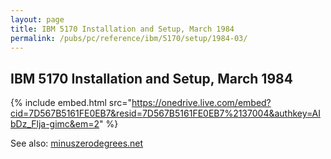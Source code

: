 ```yaml
---
layout: page
title: IBM 5170 Installation and Setup, March 1984
permalink: /pubs/pc/reference/ibm/5170/setup/1984-03/
---
```


IBM 5170 Installation and Setup, March 1984
-------------------------------------------

{% include embed.html src="https://onedrive.live.com/embed?cid=7D567B5161FE0EB7&resid=7D567B5161FE0EB7%2137004&authkey=AIbDz_Flja-gimc&em=2" %}

See also: [minuszerodegrees.net](http://minuszerodegrees.net/manuals/IBM_5170_Installation_and_Setup_1502491_MAR84.pdf)
